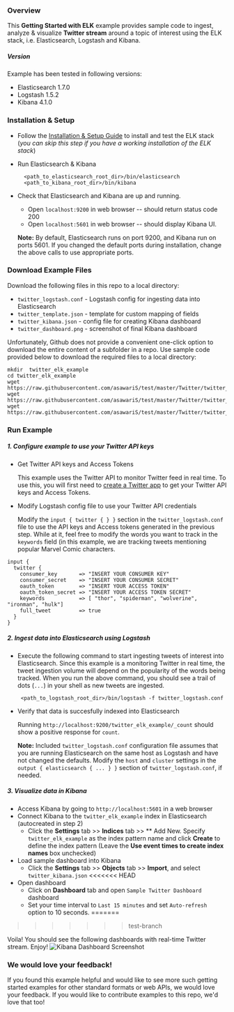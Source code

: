 ### Overview
This **Getting Started with ELK** example provides sample code to ingest, analyze & visualize **Twitter stream** around a topic of interest using the ELK stack, i.e. Elasticsearch, Logstash and Kibana.

##### Version
Example has been tested in following versions:
- Elasticsearch 1.7.0
- Logstash 1.5.2
- Kibana 4.1.0

### Installation & Setup
* Follow the [Installation & Setup Guide](https://github.com/asawariS/test/blob/master/Installation%20and%20Setup.md) to install and test the ELK stack (*you can skip this step if you have a working installation of the ELK stack*)

* Run Elasticsearch & Kibana
  ```shell
    <path_to_elasticsearch_root_dir>/bin/elasticsearch
    <path_to_kibana_root_dir>/bin/kibana
    ```

* Check that Elasticsearch and Kibana are up and running.
  - Open `localhost:9200` in web browser -- should return status code 200
  - Open `localhost:5601` in web browser -- should display Kibana UI.

  **Note:** By default, Elasticsearch runs on port 9200, and Kibana run on ports 5601. If you changed the default ports during installation, change the above calls to use appropriate ports.

### Download Example Files

Download the following files in this repo to a local directory:
- `twitter_logstash.conf` - Logstash config for ingesting data into Elasticsearch
- `twitter_template.json` - template for custom mapping of fields
- `twitter_kibana.json` - config file for creating Kibana dashboard
- `twitter_dashboard.png` - screenshot of final Kibana dashboard

Unfortunately, Github does not provide a convenient one-click option to download the entire content of a subfolder in a repo. Use sample code provided below to download the required files to a local directory:

```shell
mkdir  twitter_elk_example
cd twitter_elk_example
wget https://raw.githubusercontent.com/asawariS/test/master/Twitter/twitter_logstash.conf
wget https://raw.githubusercontent.com/asawariS/test/master/Twitter/twitter_template.json
wget https://raw.githubusercontent.com/asawariS/test/master/Twitter/twitter_kibana.json
```

### Run Example
##### 1. Configure example to use your Twitter API keys
* Get Twitter API keys and Access Tokens

  This example uses the Twitter API to monitor Twitter feed in real time. To use this, you will first need
  to [create a Twitter app](https://apps.twitter.com/app/new) to get your Twitter API keys and Access Tokens.

* Modify Logstash config file to use your Twitter API credentials

  Modify the `input { twitter { } }` section in the `twitter_logstash.conf` file to use the API keys and Access tokens generated   in the previous step. While at it, feel free to modify the words you want to track in the `keywords` field (in this example,    we are tracking tweets mentioning popular Marvel Comic characters.
```
input {
  twitter {
    consumer_key       => "INSERT YOUR CONSUMER KEY"
    consumer_secret    => "INSERT YOUR CONSUMER SECRET"
    oauth_token        => "INSERT YOUR ACCESS TOKEN"
    oauth_token_secret => "INSERT YOUR ACCESS TOKEN SECRET"
    keywords           => [ "thor", "spiderman", "wolverine", "ironman", "hulk"]
    full_tweet         => true
  }
}
```

##### 2. Ingest data into Elasticsearch using Logstash
* Execute the following command to start ingesting tweets of interest into Elasticsearch. Since this example is a monitoring Twitter in real time, the tweet ingestion volume will depend on the popularity of the words being tracked. When you run the above command, you should see a trail of dots (`...`) in your shell as new tweets are ingested.

  ```shell
   <path_to_logstash_root_dir>/bin/logstash -f twitter_logstash.conf
  ```

* Verify that data is succesfully indexed into Elasticsearch

  Running `http://localhost:9200/twitter_elk_example/_count` should show a positive response for `count`.

  **Note:** Included `twitter_logstash.conf` configuration file assumes that you are running Elasticsearch on the same host as   Logstash and have not changed the defaults. Modify the `host` and `cluster` settings in the `output { elasticsearch { ... } }`   section of `twitter_logstash.conf`, if needed.


##### 3. Visualize data in Kibana

* Access Kibana by going to `http://localhost:5601` in a web browser
* Connect Kibana to the `twitter_elk_example` index in Elasticsearch (autocreated in step 2)
    * Click the **Settings** tab >> **Indices** tab >> ** Add New. Specify `twitter_elk_example` as the index pattern name and click **Create** to define the index pattern (Leave the **Use event times to create index names** box unchecked)
* Load sample dashboard into Kibana
    * Click the **Settings** tab >> **Objects** tab >> **Import**, and select `twitter_kibana.json`
<<<<<<< HEAD
* Open dashboard
    * Click on **Dashboard** tab and open `Sample Twitter Dashboard` dashboard
    * Set your time interval to `Last 15 minutes` and set `Auto-refresh` option to 10 seconds.
=======
>>>>>>> test-branch

Voila! You should see the following dashboards with real-time Twitter stream. Enjoy!
![Kibana Dashboard Screenshot](https://github.com/asawariS/test/blob/master/Twitter/twitter_dashboard.png)

### We would love your feedback!
If you found this example helpful and would like to see more such getting started examples for other standard formats or web APIs, we would love your feedback. If you would like to contribute examples to this repo, we'd love that too!

